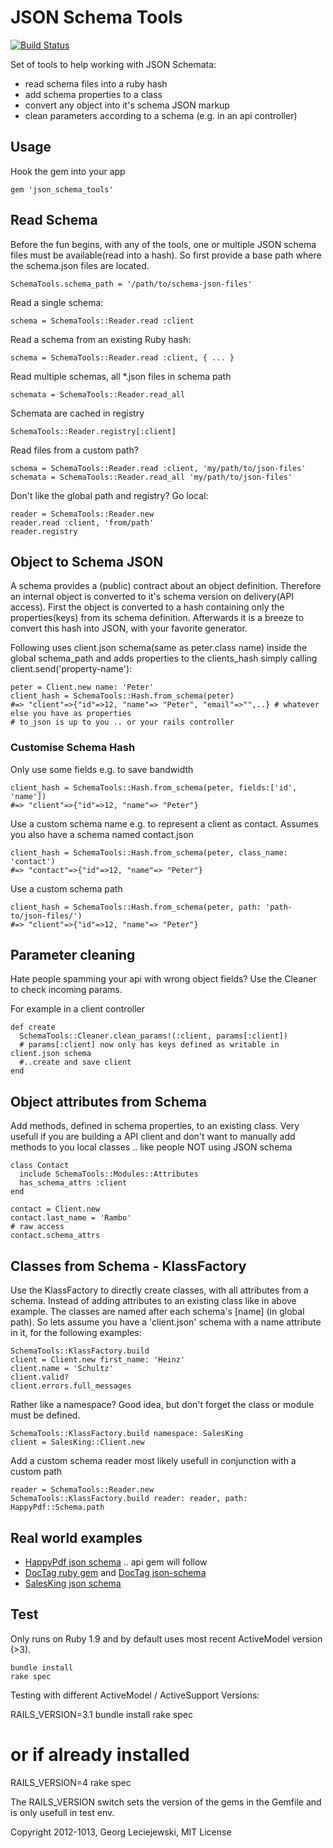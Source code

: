 # JSON Schema Tools

[![Build Status](https://travis-ci.org/salesking/json_schema_tools.png?branch=master)](https://travis-ci.org/salesking/json_schema_tools)

Set of tools to help working with JSON Schemata:

* read schema files into a ruby hash
* add schema properties to a class
* convert any object into it's schema JSON markup
* clean parameters according to a schema (e.g. in an api controller)

## Usage

Hook the gem into your app

    gem 'json_schema_tools'

## Read Schema

Before the fun begins, with any of the tools, one or multiple JSON schema files
must be available(read into a hash). So first provide a base path where the
schema.json files are located.

    SchemaTools.schema_path = '/path/to/schema-json-files'

Read a single schema:

    schema = SchemaTools::Reader.read :client

Read a schema from an existing Ruby hash:

    schema = SchemaTools::Reader.read :client, { ... }

Read multiple schemas, all *.json files in schema path

    schemata = SchemaTools::Reader.read_all

Schemata are cached in registry

    SchemaTools::Reader.registry[:client]

Read files from a custom path?

    schema = SchemaTools::Reader.read :client, 'my/path/to/json-files'
    schemata = SchemaTools::Reader.read_all 'my/path/to/json-files'

Don't like the global path and registry? Go local:

    reader = SchemaTools::Reader.new
    reader.read :client, 'from/path'
    reader.registry

## Object to Schema JSON

A schema provides a (public) contract about an object definition. Therefore an
internal object is converted to it's schema version on delivery(API access).
First the object is converted to a hash containing only the properties(keys)
from its schema definition. Afterwards it is a breeze to convert this hash into
JSON, with your favorite generator.

Following uses client.json schema(same as peter.class name) inside the global
schema_path and adds properties to the clients_hash simply calling
client.send('property-name'):

    peter = Client.new name: 'Peter'
    client_hash = SchemaTools::Hash.from_schema(peter)
    #=> "client"=>{"id"=>12, "name"=> "Peter", "email"=>"",..} # whatever else you have as properties
    # to_json is up to you .. or your rails controller

### Customise Schema Hash

Only use some fields e.g. to save bandwidth

    client_hash = SchemaTools::Hash.from_schema(peter, fields:['id', 'name'])
    #=> "client"=>{"id"=>12, "name"=> "Peter"}

Use a custom schema name e.g. to represent a client as contact. Assumes you also
have a schema named contact.json

    client_hash = SchemaTools::Hash.from_schema(peter, class_name: 'contact')
    #=> "contact"=>{"id"=>12, "name"=> "Peter"}

Use a custom schema path

    client_hash = SchemaTools::Hash.from_schema(peter, path: 'path-to/json-files/')
    #=> "client"=>{"id"=>12, "name"=> "Peter"}

## Parameter cleaning

Hate people spamming your api with wrong object fields? Use the Cleaner to
check incoming params.

For example in a client controller

    def create
      SchemaTools::Cleaner.clean_params!(:client, params[:client])
      # params[:client] now only has keys defined as writable in client.json schema
      #..create and save client
    end

## Object attributes from Schema

Add methods, defined in schema properties, to an existing class.
Very usefull if you are building a API client and don't want to manually add
methods to you local classes .. like people NOT using JSON schema

    class Contact
      include SchemaTools::Modules::Attributes
      has_schema_attrs :client
    end

    contact = Client.new
    contact.last_name = 'Rambo'
    # raw access
    contact.schema_attrs

## Classes from Schema - KlassFactory

Use the KlassFactory to directly create classes, with all attributes from a
schema. Instead of adding attributes to an existing class like in above example.
The classes are named after each schema's [name] (in global path).
So lets assume you have a 'client.json' schema with a name attribute in it, for
the following examples:

    SchemaTools::KlassFactory.build
    client = Client.new first_name: 'Heinz'
    client.name = 'Schultz'
    client.valid?
    client.errors.full_messages


Rather like a namespace? Good idea, but don't forget the class or module must
be defined.

    SchemaTools::KlassFactory.build namespace: SalesKing
    client = SalesKing::Client.new

Add a custom schema reader most likely usefull in conjunction with a custom path

    reader = SchemaTools::Reader.new
    SchemaTools::KlassFactory.build reader: reader, path: HappyPdf::Schema.path

## Real world examples

* [HappyPdf json schema](https://github.com/happyPDF/happypdf_json_schema) .. api gem will follow
* [DocTag ruby gem](https://github.com/docTag/doctag_rb) and [DocTag json-schema](https://github.com/docTag/doctag_json_schema)
* [SalesKing json schema](https://github.com/salesking/sk_api_schema)

## Test

Only runs on Ruby 1.9 and by default uses most recent ActiveModel version (>3).

    bundle install
    rake spec

Testing with different ActiveModel / ActiveSupport Versions:

  RAILS_VERSION=3.1 bundle install
  rake spec
  # or if already installed
  RAILS_VERSION=4 rake spec

The RAILS_VERSION switch sets the version of the gems in the Gemfile and is only
usefull in test env.

Copyright 2012-1013, Georg Leciejewski, MIT License
